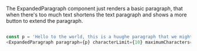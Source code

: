 The ExpandedParagraph component just renders a basic paragraph, that when there's too much text shortens the text paragraph and shows a more button to extend the paragraph.

```js static

const p = 'Hello to the world, this is a huughe paragraph that we might not have space for.';
<ExpandedParagraph paragraph={p} characterLimit={10} maximumCharacters={20} />

```
